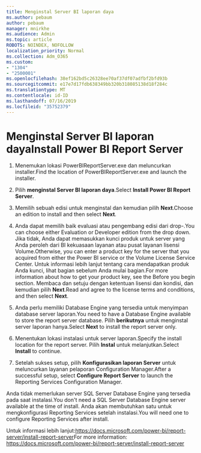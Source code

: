 ```yaml
---
title: Menginstal Server BI laporan daya
ms.author: pebaum
author: pebaum
manager: mnirkhe
ms.audience: Admin
ms.topic: article
ROBOTS: NOINDEX, NOFOLLOW
localization_priority: Normal
ms.collection: Adm_O365
ms.custom:
- "1304"
- "2500001"
ms.openlocfilehash: 38ef162bd5c26328ee70af37df07adfbf2bfd93b
ms.sourcegitcommit: e17e7d17fdb638349bb320b318085138d18f284c
ms.translationtype: MT
ms.contentlocale: id-ID
ms.lasthandoff: 07/16/2019
ms.locfileid: "35752379"
---
```

# <a name="install-power-bi-report-server"></a><span data-ttu-id="29781-102">Menginstal Server BI laporan daya</span><span class="sxs-lookup"><span data-stu-id="29781-102">Install Power BI Report Server</span></span>

1. <span data-ttu-id="29781-103">Menemukan lokasi PowerBIReportServer.exe dan meluncurkan installer.</span><span class="sxs-lookup"><span data-stu-id="29781-103">Find the location of PowerBIReportServer.exe and launch the installer.</span></span>

2. <span data-ttu-id="29781-104">Pilih **menginstal Server BI laporan daya**.</span><span class="sxs-lookup"><span data-stu-id="29781-104">Select **Install Power BI Report Server**.</span></span>

3. <span data-ttu-id="29781-105">Memilih sebuah edisi untuk menginstal dan kemudian pilih **Next**.</span><span class="sxs-lookup"><span data-stu-id="29781-105">Choose an edition to install and then select **Next**.</span></span>

4. <span data-ttu-id="29781-106">Anda dapat memilih baik evaluasi atau pengembang edisi dari drop-.</span><span class="sxs-lookup"><span data-stu-id="29781-106">You can choose either Evaluation or Developer edition from the drop down.</span></span>  <span data-ttu-id="29781-107">Jika tidak, Anda dapat memasukkan kunci produk untuk server yang Anda peroleh dari BI kekuasaan layanan atau pusat layanan lisensi Volume.</span><span class="sxs-lookup"><span data-stu-id="29781-107">Otherwise, you can enter a product key for the server that you acquired from either the Power BI service or the Volume License Service Center.</span></span> <span data-ttu-id="29781-108">Untuk informasi lebih lanjut tentang cara mendapatkan produk Anda kunci, lihat bagian sebelum Anda mulai bagian.</span><span class="sxs-lookup"><span data-stu-id="29781-108">For more information about how to get your product key, see the Before you begin section.</span></span> <span data-ttu-id="29781-109">Membaca dan setuju dengan ketentuan lisensi dan kondisi, dan kemudian pilih **Next**.</span><span class="sxs-lookup"><span data-stu-id="29781-109">Read and agree to the license terms and conditions, and then select **Next**.</span></span>

5. <span data-ttu-id="29781-110">Anda perlu memiliki Database Engine yang tersedia untuk menyimpan database server laporan.</span><span class="sxs-lookup"><span data-stu-id="29781-110">You need to have a Database Engine available to store the report server database.</span></span> <span data-ttu-id="29781-111">Pilih **berikutnya** untuk menginstal server laporan hanya.</span><span class="sxs-lookup"><span data-stu-id="29781-111">Select **Next** to install the report server only.</span></span>

6. <span data-ttu-id="29781-112">Menentukan lokasi instalasi untuk server laporan.</span><span class="sxs-lookup"><span data-stu-id="29781-112">Specify the install location for the report server.</span></span> <span data-ttu-id="29781-113">Pilih **Instal** untuk melanjutkan.</span><span class="sxs-lookup"><span data-stu-id="29781-113">Select **Install** to continue.</span></span>

7. <span data-ttu-id="29781-114">Setelah sukses setup, pilih **Konfigurasikan laporan Server** untuk meluncurkan layanan pelaporan Configuration Manager.</span><span class="sxs-lookup"><span data-stu-id="29781-114">After a successful setup, select **Configure Report Server** to launch the Reporting Services Configuration Manager.</span></span>

<span data-ttu-id="29781-115">Anda tidak memerlukan server SQL Server Database Engine yang tersedia pada saat instalasi.</span><span class="sxs-lookup"><span data-stu-id="29781-115">You don't need a SQL Server Database Engine server available at the time of install.</span></span> <span data-ttu-id="29781-116">Anda akan membutuhkan satu untuk mengkonfigurasi Reporting Services setelah instalasi.</span><span class="sxs-lookup"><span data-stu-id="29781-116">You will need one to configure Reporting Services after install.</span></span>

<span data-ttu-id="29781-117">Untuk informasi lebih lanjut:https://docs.microsoft.com/power-bi/report-server/install-report-server</span><span class="sxs-lookup"><span data-stu-id="29781-117">For more information: https://docs.microsoft.com/power-bi/report-server/install-report-server</span></span>
